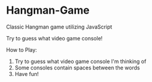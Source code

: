 # Hangman-Game
Classic Hangman game utilizing JavaScript

Try to guess what video game console!

How to Play:
1. Try to guess what video game console I'm thinking of
2. Some consoles contain spaces between the words
3. Have fun!